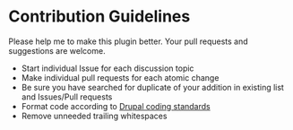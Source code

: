 # Contribution Guidelines

Please help me to make this plugin better. Your pull requests and suggestions are welcome.

* Start individual Issue for each discussion topic
* Make individual pull requests for each atomic change
* Be sure you have searched for duplicate of your addition in existing list and Issues/Pull requests
* Format code according to [Drupal coding standards](https://www.drupal.org/docs/develop/standards)
* Remove unneeded trailing whitespaces
